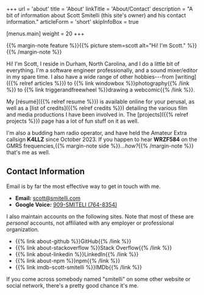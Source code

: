 +++
url = 'about'
title = 'About'
linkTitle = 'About/Contact'
description = "A bit of information about Scott Smitelli (this site's owner) and his contact information."
articleForm = 'short'
skipInfoBox = true

[menus.main]
weight = 20
+++

{{% margin-note feature %}}{{% picture stem=scott alt="Hi! I'm Scott." %}}{{% /margin-note %}}

Hi! I'm Scott, I reside in Durham, North Carolina, and I do a little bit of everything. I'm a software engineer professionally, and a sound mixer/editor in my spare time. I also have a wide range of other hobbies---from [writing]({{% relref articles %}}) to {{% link windowbox %}}photography{{% /link %}} to {{% link triggerandfreewheel %}}drawing a webcomic{{% /link %}}.

My [r&eacute;sum&eacute;]({{% relref resume %}}) is available online for your perusal, as well as a [list of credits]({{% relref credits %}}) detailing the various film and media productions I have been involved in. The [projects]({{% relref projects %}}) page has a lot of fun stuff on it as well.

I'm also a budding ham radio operator, and have held the Amateur Extra callsign **K4LLZ** since October 2023. If you happen to hear **WRZF584** on the GMRS frequencies,{{% margin-note side %}}_...how?_{{% /margin-note %}} that's me as well.

## Contact Information

Email is by far the most effective way to get in touch with me.

* **Email:** scott@smitelli.com
* **Google Voice:** [909-SMITELI (764-8354)](tel:1-909-764-8354)

I also maintain accounts on the following sites. Note that most of these are *personal* accounts, not affiliated with any employer or professional organization.

* {{% link about-github %}}GitHub{{% /link %}}
* {{% link about-stackoverflow %}}Stack Overflow{{% /link %}}
* {{% link about-linkedin %}}LinkedIn{{% /link %}}
* {{% link about-npm %}}npm{{% /link %}}
* {{% link imdb-scott-smitelli %}}IMDb{{% /link %}}

If you come across somebody named "smitelli" on some other website or social network, there's a pretty good chance it's me.
